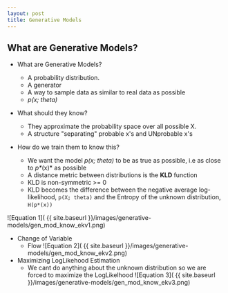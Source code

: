 ```yaml
---
layout: post
title: Generative Models
---
```



<!--excerpt-->

## What are Generative Models?


* What are Generative Models?
  - A probability distribution.
  - A generator
  - A way to sample data as similar to real data as possible
  - *p(x; theta)*

* What should they know?
  - They approximate the probability space over all possible X.
  - A structure "separating" probable x's and UNprobable x's

* How do we train them to know this?
  - We want the model *p(x; theta)* to be as true as possible, i.e as close to *p\**(x)* as
    possible
  * A distance metric between distributions is the **KLD** function
  * KLD is non-symmetric >= 0
  * KLD becomes the difference between the negative average log-likelihood, 
    `p(X; theta)` and the Entropy of the unknown distribution, `H(p*(x))`

![Equation 1]( {{ site.baseurl }}/images/generative-models/gen_mod_know_ekv1.png)
* Change of Variable
  - Flow
![Equation 2]( {{ site.baseurl }}/images/generative-models/gen_mod_know_ekv2.png)
* Maximizing LogLikehood Estimation
  * We cant do anything about the unknown distribution so we are forced to maximize the LogLikelhood
![Equation 3]( {{ site.baseurl }}/images/generative-models/gen_mod_know_ekv3.png)

